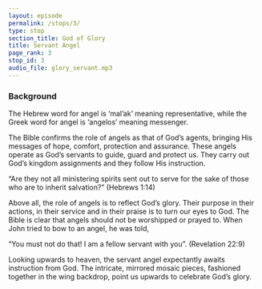 ```yaml
---
layout: episode
permalink: /stops/3/
type: stop
section_title: God of Glory
title: Servant Angel
page_rank: 3
stop_id: 3
audio_file: glory_servant.mp3
---
```


### Background

The Hebrew word for angel is ‘mal’ak’ meaning representative, while the Greek word for angel is ‘angelos’ meaning messenger.  

The Bible confirms the role of angels as that of God’s agents, bringing His messages of hope, comfort, protection and assurance. These angels operate as God’s servants to guide, guard and protect us. They carry out God’s kingdom assignments and they follow His instruction.  

“Are they not all ministering spirits sent out to serve for the sake of those who are to inherit salvation?” (Hebrews 1:14)

Above all, the role of angels is to reflect God’s glory.  Their purpose in their actions, in their service and in their praise is to turn our eyes to God.  The Bible is clear that angels should not be worshipped or prayed to.  When John tried to bow to an angel, he was told, 

“You must not do that! I am a fellow servant with you”. (Revelation 22:9)

Looking upwards to heaven, the servant angel expectantly awaits instruction from God. The intricate, mirrored mosaic pieces, fashioned together in the wing backdrop, point us upwards to celebrate God’s glory.